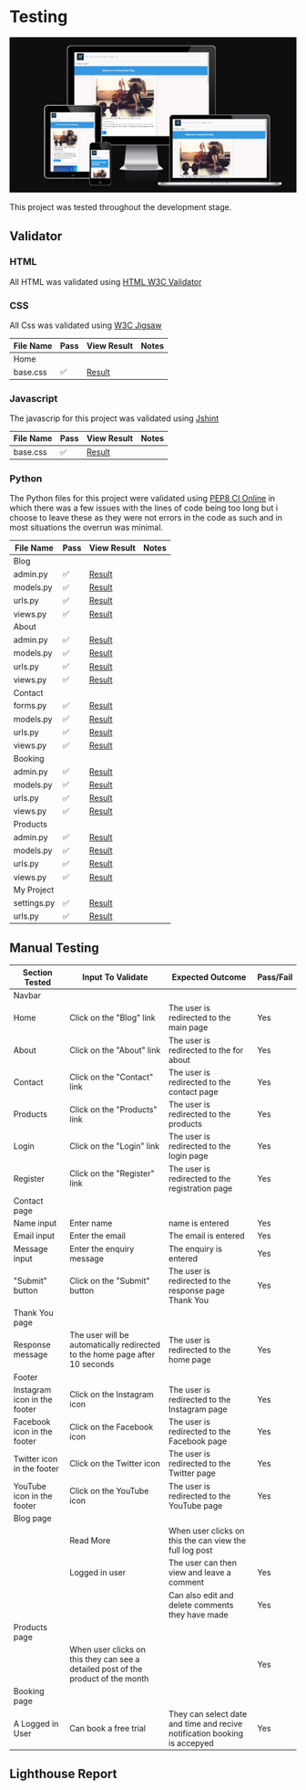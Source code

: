 # Testing
![Am_i_responsive](documentation/responsive.jpg)

This project was  tested throughout the development stage. 

## Validator

### HTML

All HTML was validated using  [HTML W3C Validator](https://validator.w3.org)

### CSS

All Css was validated using [W3C Jigsaw](https://jigsaw.w3.org/css-validator/)

| File Name             | Pass | View Result                                                              | Notes                                                                                                                                                                                            |
| --------------------- | ---- | ------------------------------------------------------------------------ | ------------------------------------------------------------------------------------------------------------------------------------------------------------------------------------------------ |
| Home       |   |   |  
| base.css          | ✅    | [Result](documentation/p4_css.jpg)      |  
  
### Javascript

The javascrip for this project was validated using [Jshint](https://jshint.com/)

| File Name             | Pass | View Result                                                              | Notes                                                                                                                                                                                            |
| --------------------- | ---- | ------------------------------------------------------------------------ | ------------------------------------------------------------------------------------------------------------------------------------------------------------------------------------------------ |
| base.css          | ✅    | [Result](documentation/p4_comments.jpg)      |  

### Python 

The Python files for this project were validated using  [PEP8 CI Online](https://pep8ci.herokuapp.com/) in which there was a few issues with the lines of code being too long but i choose to leave these as they were not errors in the code as such and in most situations the overrun was minimal.

| File Name             | Pass | View Result                                                              | Notes                                                                                                                                                                                            |
| --------------------- | ---- | ------------------------------------------------------------------------ | ------------------------------------------------------------------------------------------------------------------------------------------------------------------------------------------------ |
| Blog     |   |   |  
| admin.py          | ✅    | [Result](documentation/p4_blog_admin.jpg)      |  
| models.py          | ✅    | [Result](documentation/p4_blog_models.jpg)      |  
| urls.py          | ✅    | [Result](documentation/p4_blog_urls.jpg)      |  
| views.py          | ✅    | [Result](documentation/p4_blog_views.jpg)      |  
| About       |   |   |  
| admin.py          | ✅    | [Result](documentation/p4_about_admin.jpg)      |  
| models.py          | ✅    | [Result](documentation/p4_about_models.jpg)      |  
| urls.py          | ✅    | [Result](documentation/p4_about_urls.jpg)      |  
| views.py          | ✅    | [Result](documentation/p4_about_views.jpg)      |  
| Contact      |   |   |  
| forms.py          | ✅    | [Result](documentation/p4_contact_forms.jpg)      |  
| models.py          | ✅    | [Result](documentation/p4_contact_models.jpg)      |  
| urls.py          | ✅    | [Result](documentation/p4_contact_urls.jpg)      |  
| views.py          | ✅    | [Result](documentation/p4_contact_views.jpg)      |  
| Booking     |   |   |  
| admin.py          | ✅    | [Result](documentation/p4_boooking_admin.jpg)      |  
| models.py          | ✅    | [Result](documentation/p4_booking_models.jpg)      |  
| urls.py          | ✅    | [Result](documentation/p4_booking_urls.jpg)      |  
| views.py          | ✅    | [Result](documentation/p4_booking_views.jpg)      |  
| Products    |   |   |  
| admin.py          | ✅    | [Result](documentation/p4_products_admin.jpg)      |  
| models.py          | ✅    | [Result](documentation/p4_products_models.jpg)      |  
| urls.py          | ✅    | [Result](documentation/p4_products_urls.jpg)      |  
| views.py          | ✅    | [Result](documentation/p4_products_views.jpg)      |  
| My Project     |   |   |  
| settings.py          | ✅    | [Result](documentation/p4_myproject_settings.jpg)      |  
| urls.py          | ✅    | [Result](documentation/p4_myproject_urls.jpg)      | 

## Manual Testing

| Section Tested | Input To Validate | Expected Outcome |  Pass/Fail |
| -------------- | ----------------- | ---------------- |  --------- |
| Navbar | | | | | |
| Home | Click on the "Blog" link | The user is redirected to the main page | Yes | Yes | - |
| About | Click on the "About" link | The user is redirected to the for about | Yes | Yes | - |
| Contact | Click on the "Contact" link | The user is redirected to the contact page | Yes | Yes | - |
| Products | Click on the "Products" link | The user is redirected to the products | Yes | Yes | - |
| Login | Click on the "Login" link | The user is redirected to the login page | Yes | Yes | - |
| Register | Click on the "Register" link | The user is redirected to the registration page | Yes | Yes | - |
| Contact page | | | | | |
| Name input | Enter  name | name is entered | Yes | Yes | If user doesn't enter the  name, the error message appears |
| Email input | Enter the email | The email is entered | Yes | Yes | If user doesn't enter the email, the error message appears. If user enters not valid email, the error message appears |
|Message input | Enter the enquiry message | The enquiry is entered | Yes | Yes | If user doesn't enter the enquiry, error message appears
| "Submit" button | Click on the "Submit" button | The user is redirected to the response page Thank You | Yes | Yes | - |
| Thank You page | | | | | |
| Response message | The user will be automatically redirected to the home page after 10 seconds | The user is redirected to the home page | Yes | Yes | - |
| Footer | | | | | |
| Instagram icon in the footer | Click on the Instagram icon | The user is redirected to the Instagram page | Yes | Yes | - |
| Facebook icon in the footer | Click on the Facebook icon | The user is redirected to the Facebook page | Yes | Yes | - |
| Twitter icon in the footer | Click on the Twitter icon | The user is redirected to the Twitter page | Yes | Yes | - |
| YouTube icon in the footer | Click on the YouTube icon | The user is redirected to the YouTube page | Yes | Yes | - |
| Blog page | | | | | |
| |Read More  |When user clicks on this the can view the full log post | | Yes|Yes | |
||Logged in user  |  The user can then view and leave a comment | Yes | Yes | - |
| | |  Can also edit and delete comments they have made | Yes | Yes | - |
| Products page | | | | | |
|  |When user clicks on this they can see a detailed post of the product of the month  | | Yes|Yes | |
| Booking page | | | | | |
|A Logged in User | Can book a free trial  | They can select date and time and recive notification booking is accepyed | Yes | Yes | - |

## Lighthouse Report